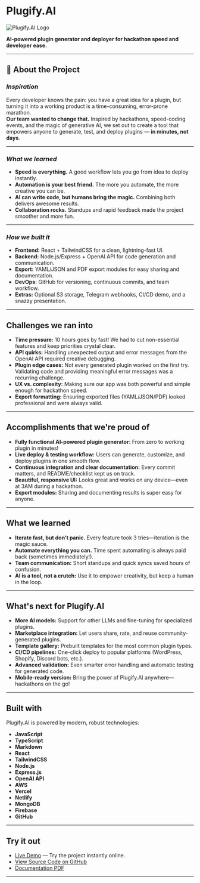 # Plugify.AI

![Plugify.AI Logo](https://github.com/user-attachments/assets/c685c6ea-ae85-4225-a1ff-6c2b5594eb05)

**AI-powered plugin generator and deployer for hackathon speed and developer ease.**

---

## 🚀 About the Project

### _Inspiration_

Every developer knows the pain: you have a great idea for a plugin, but turning it into a working product is a time-consuming, error-prone marathon.  
**Our team wanted to change that.** Inspired by hackathons, speed-coding events, and the magic of generative AI, we set out to create a tool that empowers anyone to generate, test, and deploy plugins — **in minutes, not days**.

---

### _What we learned_

- **Speed is everything.** A good workflow lets you go from idea to deploy instantly.
- **Automation is your best friend.** The more you automate, the more creative you can be.
- **AI can write code, but humans bring the magic.** Combining both delivers awesome results.
- **Collaboration rocks.** Standups and rapid feedback made the project smoother and more fun.

---

### _How we built it_

- **Frontend:** React + TailwindCSS for a clean, lightning-fast UI.
- **Backend:** Node.js/Express + OpenAI API for code generation and communication.
- **Export:** YAML/JSON and PDF export modules for easy sharing and documentation.
- **DevOps:** GitHub for versioning, continuous commits, and team workflow.
- **Extras:** Optional S3 storage, Telegram webhooks, CI/CD demo, and a snazzy presentation.

---

## Challenges we ran into

- **Time pressure:** 10 hours goes by fast! We had to cut non-essential features and keep priorities crystal clear.
- **API quirks:** Handling unexpected output and error messages from the OpenAI API required creative debugging.
- **Plugin edge cases:** Not every generated plugin worked on the first try. Validating code and providing meaningful error messages was a recurring challenge.
- **UX vs. complexity:** Making sure our app was both powerful and simple enough for hackathon speed.
- **Export formatting:** Ensuring exported files (YAML/JSON/PDF) looked professional and were always valid.

---

## Accomplishments that we're proud of

- **Fully functional AI-powered plugin generator:** From zero to working plugin in minutes!
- **Live deploy & testing workflow:** Users can generate, customize, and deploy plugins in one smooth flow.
- **Continuous integration and clear documentation:** Every commit matters, and README/checklist kept us on track.
- **Beautiful, responsive UI:** Looks great and works on any device—even at 3AM during a hackathon.
- **Export modules:** Sharing and documenting results is super easy for anyone.

---

## What we learned

- **Iterate fast, but don’t panic.** Every feature took 3 tries—iteration is the magic sauce.
- **Automate everything you can.** Time spent automating is always paid back (sometimes immediately!).
- **Team communication:** Short standups and quick syncs saved hours of confusion.
- **AI is a tool, not a crutch:** Use it to empower creativity, but keep a human in the loop.

---

## What's next for Plugify.AI

- **More AI models:** Support for other LLMs and fine-tuning for specialized plugins.
- **Marketplace integration:** Let users share, rate, and reuse community-generated plugins.
- **Template gallery:** Prebuilt templates for the most common plugin types.
- **CI/CD pipelines:** One-click deploy to popular platforms (WordPress, Shopify, Discord bots, etc.).
- **Advanced validation:** Even smarter error handling and automatic testing for generated code.
- **Mobile-ready version:** Bring the power of Plugify.AI anywhere—hackathons on the go!

---

## Built with

Plugify.AI is powered by modern, robust technologies:

- **JavaScript**
- **TypeScript**
- **Markdown**
- **React**
- **TailwindCSS**
- **Node.js**
- **Express.js**
- **OpenAI API**
- **AWS**
- **Vercel**
- **Netlify**
- **MongoDB**
- **Firebase**
- **GitHub**

---

## Try it out

- [Live Demo](https://plugify-ai-demo.vercel.app) — Try the project instantly online.
- [View Source Code on GitHub](https://github.com/youh4ck3dme/plugify-ai)
- [Documentation PDF](https://plugify-ai-demo.vercel.app/docs/PlugifyAI_Doc.pdf)

---

